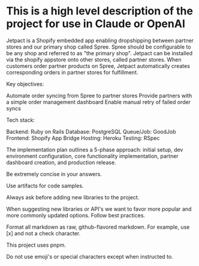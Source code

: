 # This is a high level description of the project for use in Claude or OpenAI

Jetpact is a Shopify embedded app enabling dropshipping between partner stores and our primary shop called Spree. 
Spree should be configurable to be any shop and referred to as "the primary shop". 
Jetpact can be installed via the shopify appstore onto other stores, called partner stores.
When customers order partner products on Spree, Jetpact automatically creates corresponding orders in partner stores for fulfillment.

Key objectives:

Automate order syncing from Spree to partner stores
Provide partners with a simple order management dashboard
Enable manual retry of failed order syncs

Tech stack:

Backend: Ruby on Rails
Database: PostgreSQL 
Queue/Job: GoodJob
Frontend: Shopify App Bridge
Hosting: Heroku
Testing: RSpec

The implementation plan outlines a 5-phase approach: initial setup, dev environment configuration, core functionality implementation, partner dashboard creation, and production release.


Be extremely concise in your answers. 

Use artifacts for code samples. 

Always ask before adding new libraries to the project.

When suggesting new libraries or API's we want to favor more popular and more commonly updated options. Follow best practices. 

Format all markdown as raw, github-flavored markdown. For example, use [x] and not a check character.

This project uses pnpm.

Do not use emoji's or special characters except when instructed to.

